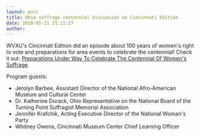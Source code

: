 ```yaml
---
layout: post
title: Ohio suffrage centennial discussion on Cincinnati Edition
date: 2018-05-21 21:11:27
author: 
---
```


WVXU's Cincinnati Edition did an episode about 100 years of women's right to vote and preparations for area events to celebrate the centennial! Check it out: [Preparations Under Way To Celebrate The Centennial Of Women's Suffrage](http://wvxu.org/post/preparations-under-way-celebrate-centennial-womens-suffrage).

Program guests:
* Jerolyn Barbee, Assistant Director of the National Afro-American Museum and Cultural Center
* Dr. Katherine Durack, Ohio Representative on the National Board of the Turning Point Suffragist Memorial Association
* Jennifer Krafchik, Acting Executive Director of the National Woman's Party
* Whitney Owens, Cincinnati Museum Center Chief Learning Officer

